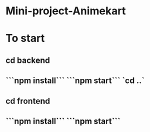 # Mini-project-Animekart
<h1> To start</h1>
<h2>cd backend<h2>
```npm install```
```npm start```
`cd ..`
<h2>cd frontend<h2>
```npm install```
```npm start```
